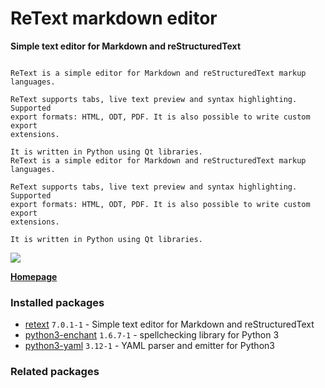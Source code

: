# ReText markdown editor

__Simple text editor for Markdown and reStructuredText__

```

ReText is a simple editor for Markdown and reStructuredText markup languages.

ReText supports tabs, live text preview and syntax highlighting. Supported
export formats: HTML, ODT, PDF. It is also possible to write custom export
extensions.

It is written in Python using Qt libraries.
ReText is a simple editor for Markdown and reStructuredText markup languages.

ReText supports tabs, live text preview and syntax highlighting. Supported
export formats: HTML, ODT, PDF. It is also possible to write custom export
extensions.

It is written in Python using Qt libraries.

```

[![](https://screenshots.debian.net/thumbnail-with-version/retext/9001)](https://screenshots.debian.net/screenshot-with-version/retext/9001)



**[Homepage](https://github.com/retext-project/retext)**

### Installed packages

* [retext](https://packages.debian.org/stretch/retext) `7.0.1-1` - Simple text editor for Markdown and reStructuredText
* [python3-enchant](https://packages.debian.org/stretch/python3-enchant) `1.6.7-1` - spellchecking library for Python 3
* [python3-yaml](https://packages.debian.org/stretch/python3-yaml) `3.12-1` - YAML parser and emitter for Python3

### Related packages


